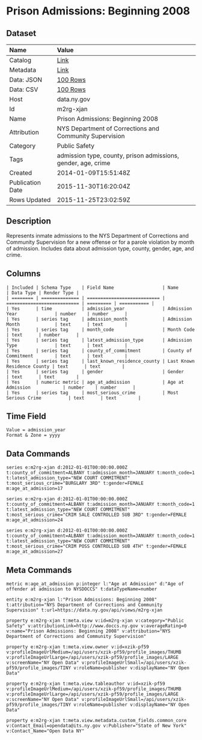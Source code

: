 # Prison Admissions: Beginning 2008

## Dataset

| Name | Value |
| :--- | :---- |
| Catalog | [Link](https://catalog.data.gov/dataset/prison-admissions-beginning-2008) |
| Metadata | [Link](https://data.ny.gov/api/views/m2rg-xjan) |
| Data: JSON | [100 Rows](https://data.ny.gov/api/views/m2rg-xjan/rows.json?max_rows=100) |
| Data: CSV | [100 Rows](https://data.ny.gov/api/views/m2rg-xjan/rows.csv?max_rows=100) |
| Host | data.ny.gov |
| Id | m2rg-xjan |
| Name | Prison Admissions: Beginning 2008 |
| Attribution | NYS Department of Corrections and Community Supervision |
| Category | Public Safety |
| Tags | admission type, county, prison admissions, gender, age, crime |
| Created | 2014-01-09T15:51:48Z |
| Publication Date | 2015-11-30T16:20:04Z |
| Rows Updated | 2015-11-25T23:02:59Z |

## Description

Represents inmate admissions to the NYS Department of Corrections and Community Supervision for a new offense or for a parole violation by month of admission.  Includes data about admission type, county, gender, age, and crime.

## Columns

```ls
| Included | Schema Type    | Field Name                  | Name                        | Data Type | Render Type |
| ======== | ============== | =========================== | =========================== | ========= | =========== |
| Yes      | time           | admission_year              | Admission Year              | number    | number      |
| Yes      | series tag     | admission_month             | Admission Month             | text      | text        |
| Yes      | series tag     | month_code                  | Month Code                  | text      | number      |
| Yes      | series tag     | latest_admission_type       | Admission Type              | text      | text        |
| Yes      | series tag     | county_of_commitment        | County of Commitment        | text      | text        |
| Yes      | series tag     | last_known_residence_county | Last Known Residence County | text      | text        |
| Yes      | series tag     | gender                      | Gender                      | text      | text        |
| Yes      | numeric metric | age_at_admission            | Age at Admission            | number    | number      |
| Yes      | series tag     | most_serious_crime          | Most Serious Crime          | text      | text        |
```

## Time Field

```ls
Value = admission_year
Format & Zone = yyyy
```

## Data Commands

```ls
series e:m2rg-xjan d:2012-01-01T00:00:00.000Z t:county_of_commitment=ALBANY t:admission_month=JANUARY t:month_code=1 t:latest_admission_type="NEW COURT COMMITMENT" t:most_serious_crime="BURGLARY 3RD" t:gender=FEMALE m:age_at_admission=17

series e:m2rg-xjan d:2012-01-01T00:00:00.000Z t:county_of_commitment=ALBANY t:admission_month=JANUARY t:month_code=1 t:latest_admission_type="NEW COURT COMMITMENT" t:most_serious_crime="CRIM SALE CONTROLLED SUB 3RD" t:gender=FEMALE m:age_at_admission=24

series e:m2rg-xjan d:2012-01-01T00:00:00.000Z t:county_of_commitment=ALBANY t:admission_month=JANUARY t:month_code=1 t:latest_admission_type="NEW COURT COMMITMENT" t:most_serious_crime="CRIM POSS CONTROLLED SUB 4TH" t:gender=FEMALE m:age_at_admission=27
```

## Meta Commands

```ls
metric m:age_at_admission p:integer l:"Age at Admission" d:"Age of offender at admission to NYSDOCCS" t:dataTypeName=number

entity e:m2rg-xjan l:"Prison Admissions: Beginning 2008" t:attribution="NYS Department of Corrections and Community Supervision" t:url=https://data.ny.gov/api/views/m2rg-xjan

property e:m2rg-xjan t:meta.view v:id=m2rg-xjan v:category="Public Safety" v:attributionLink=http://www.doccs.ny.gov v:averageRating=0 v:name="Prison Admissions: Beginning 2008" v:attribution="NYS Department of Corrections and Community Supervision"

property e:m2rg-xjan t:meta.view.owner v:id=xzik-pf59 v:profileImageUrlMedium=/api/users/xzik-pf59/profile_images/THUMB v:profileImageUrlLarge=/api/users/xzik-pf59/profile_images/LARGE v:screenName="NY Open Data" v:profileImageUrlSmall=/api/users/xzik-pf59/profile_images/TINY v:roleName=publisher v:displayName="NY Open Data"

property e:m2rg-xjan t:meta.view.tableauthor v:id=xzik-pf59 v:profileImageUrlMedium=/api/users/xzik-pf59/profile_images/THUMB v:profileImageUrlLarge=/api/users/xzik-pf59/profile_images/LARGE v:screenName="NY Open Data" v:profileImageUrlSmall=/api/users/xzik-pf59/profile_images/TINY v:roleName=publisher v:displayName="NY Open Data"

property e:m2rg-xjan t:meta.view.metadata.custom_fields.common_core v:Contact_Email=opendata@its.ny.gov v:Publisher="State of New York" v:Contact_Name="Open Data NY"
```